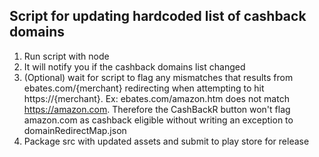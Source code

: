 ## Script for updating hardcoded list of cashback domains

1. Run script with node
2. It will notify you if the cashback domains list changed
3. (Optional) wait for script to flag any mismatches that results from ebates.com/{merchant}
   redirecting when attempting to hit https://{merchant}. Ex: ebates.com/amazon.htm does not
   match https://amazon.com. Therefore the CashBackR button won't flag amazon.com as cashback
   eligible without writing an exception to domainRedirectMap.json
4. Package src with updated assets and submit to play store for release

